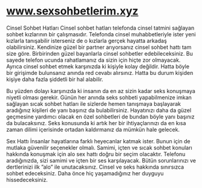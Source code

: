 # www.sexsohbetlerim.xyz
 
 
 Cinsel Sohbet Hatları
Cinsel sohbet hatları telefonda cinsel tatmini sağlayan sohbet kızlarının bir çalışmasıdır. Telefonda cinsel muhabbetleriyle ister yeni kızlarla tanışabilir isterseniz de o kızlarla gerçek hayatta arkadaş olabilirsiniz. Kendinize güzel bir partner arıyorsanız cinsel sohbet hattı tam size göre. Birbirinden güzel bayanlarla cinsel sohbetler edebileceksiniz. Bu sayede telefon ucunda rahatlamanız da sizin için hiçte zor olmayacak. Ayrıca cinsel sohbet etmek karşınızda ki kişiyle kolay değildir. Hatta böyle bir girişimde bulunsanız anında red cevabı alırsınız. Hatta bu durum kişiden kişiye daha fazla şiddetli bir hal alabilir.

Bu yüzden dolayı karşınızda ki insanın da en az sizin kadar seks konuşmaya niyetli olması gerekir. Günün her anında seks sohbeti yapabilmenize imkan sağlayan sıcak sohbet hatları ile sizlerde hemen tanışmaya başlayarak aradığınız kişileri de yanı başınız da bulabilirsiniz. Hayatınızı daha da güzel geçmesine yardımcı olacak en özel sohbetleri de bundan böyle yanı başınız da bulacaksınız. Seks konusunda ki artık her bir ihtiyaçlarınızı da en kısa zaman dilimi içerisinde ortadan kaldırmanız da mümkün hale gelecek.

Sex Hattı
İnsanlar hayatlarına farklı heyecanlar katmak ister. Bunun için de mutlaka güvenilir seçenekler olmalı. Samimi, içten ve sıcak sohbet konuları hakkında konuşmak için alo sex hattı doğru bir seçim olacaktır. Telefonu aradığınızda, sizi samimi ve içten bir ses karşılayacak. Bütün sorunlarınızı ve dertlerinizi ilk ”alo” ile unutacaksınız. Cinsel ve seks hakkında sınırsızca sohbet edeceksiniz. Daha önce hiç yaşamadığınız her duyguyu hissedeceksiniz.




